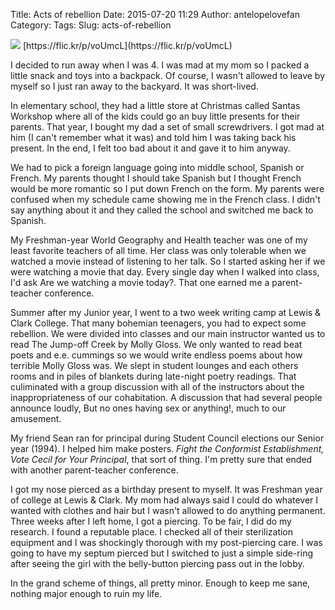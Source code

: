 Title: Acts of rebellion
Date: 2015-07-20 11:29
Author: antelopelovefan
Category: 
Tags: 
Slug: acts-of-rebellion

<img src="https://d262ilb51hltx0.cloudfront.net/max/800/1*RmcCEUoggPdq_x44Qqk0GA.jpeg" />
[https://flic.kr/p/voUmcL](https://flic.kr/p/voUmcL)

I decided to run away when I was 4. I was mad at my mom so I packed a little snack and toys into a backpack. Of course, I wasn't allowed to leave by myself so I just ran away to the backyard. It was short-lived.

In elementary school, they had a little store at Christmas called Santas Workshop where all of the kids could go an buy little presents for their parents. That year, I bought my dad a set of small screwdrivers. I got mad at him (I can't remember what it was) and told him I was taking back his present. In the end, I felt too bad about it and gave it to him anyway.

We had to pick a foreign language going into middle school, Spanish or French. My parents thought I should take Spanish but I thought French would be more romantic so I put down French on the form. My parents were confused when my schedule came showing me in the French class. I didn't say anything about it and they called the school and switched me back to Spanish.

My Freshman-year World Geography and Health teacher was one of my least favorite teachers of all time. Her class was only tolerable when we watched a movie instead of listening to her talk. So I started asking her if we were watching a movie that day. Every single day when I walked into class, I'd ask Are we watching a movie today?. That one earned me a parent-teacher conference.

Summer after my Junior year, I went to a two week writing camp at Lewis & Clark College. That many bohemian teenagers, you had to expect some rebellion. We were divided into classes and our main instructor wanted us to read The Jump-off Creek by Molly Gloss. We only wanted to read beat poets and e.e. cummings so we would write endless poems about how terrible Molly Gloss was. We slept in student lounges and each others rooms and in piles of blankets during late-night poetry readings. That culiminated with a group discussion with all of the instructors about the inappropriateness of our cohabitation. A discussion that had several people announce loudly, But no ones having sex or anything!, much to our amusement.

My friend Sean ran for principal during Student Council elections our Senior year (1994). I helped him make posters. _Fight the Conformist Establishment, Vote Cecil for Your Principal_, that sort of thing. I'm pretty sure that ended with another parent-teacher conference.

I got my nose pierced as a birthday present to myself. It was Freshman year of college at Lewis & Clark. My mom had always said I could do whatever I wanted with clothes and hair but I wasn't allowed to do anything permanent. Three weeks after I left home, I got a piercing. To be fair, I did do my research. I found a reputable place. I checked all of their sterilization equipment and I was shockingly thorough with my post-piercing care. I was going to have my septum pierced but I switched to just a simple side-ring after seeing the girl with the belly-button piercing pass out in the lobby.

In the grand scheme of things, all pretty minor. Enough to keep me sane, nothing major enough to ruin my life.


